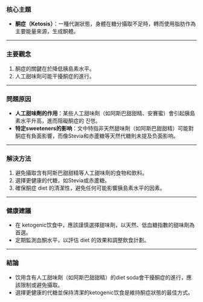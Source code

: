 ### 核心主題  
- **酮症（Ketosis）**：一種代謝狀態，身體在糖分攝取不足時，轉而使用脂肪作為主要能量來源，生成酮體。  

---

### 主要觀念  
1. 酮症的關鍵在於降低胰島素水平。  
2. 人工甜味劑可能干擾酮症的進行。  

---

### 問題原因  
- **人工甜味劑的作用**：某些人工甜味劑（如阿斯巴甜甜精、安賽蜜）會引起胰島素水平升高，進而阻礙酮症的 진행。  
- **特定sweeteners的影响**：文中特指非天然甜味劑（如阿斯巴甜甜精）可能對酮症有負面影響，而像Stevia和赤蘆糖等天然代糖則未提及负面影响。  

---

### 解決方法  
1. 避免攝取含有阿斯巴甜甜精等人工甜味劑的食物和飲料。  
2. 選擇更健康的代糖，如Stevia或赤蘆糖。  
3. 確保酮症 diet 的清潔性，避免任何可能影響胰島素水平的因素。  

---

### 健康建議  
- 在 ketogenic饮食中，應該謹慎選擇甜味劑，以天然、低血糖指數的甜味劑為首選。  
- 定期監測血酮水平，以評估 diet 的效果和調整飲食計劃。  

---

### 結論  
- 饮用含有人工甜味劑（如阿斯巴甜甜精）的diet soda會干擾酮症的進行，應該限制或避免攝取。  
- 選擇更健康的代糖並保持清潔的ketogenic饮食是維持酮症狀態的最佳方式。